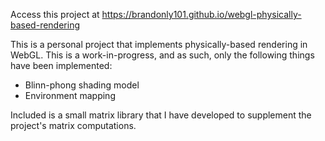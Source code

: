 Access this project at https://brandonly101.github.io/webgl-physically-based-rendering

This is a personal project that implements physically-based rendering in WebGL. This is a work-in-progress, and as such, only the following things have been implemented:

* Blinn-phong shading model
* Environment mapping

Included is a small matrix library that I have developed to supplement the project's matrix computations.

